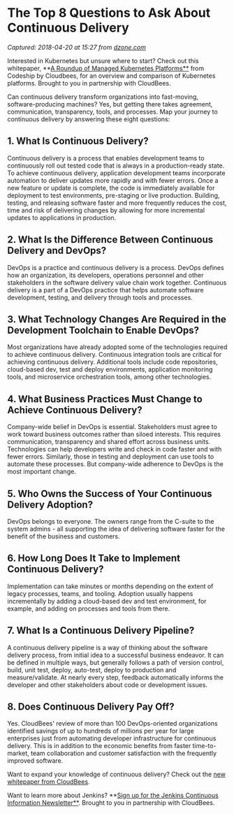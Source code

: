 # The Top 8 Questions to Ask About Continuous Delivery

_Captured: 2018-04-20 at 15:27 from [dzone.com](https://dzone.com/articles/the-top-8-questions-to-ask-about-continuous-delive?edition=374229&utm_source=Zone%20Newsletter&utm_medium=email&utm_campaign=devops%202018-04-20)_

Interested in Kubernetes but unsure where to start? Check out this whitepaper, **[A Roundup of Managed Kubernetes Platforms**](https://dzone.com/go?i=282427&u=https%3A%2F%2Fpages.cloudbees.com%2Fl%2F272242%2F2018-03-07%2F7wybk%2520) from Codeship by Cloudbees, for an overview and comparison of Kubernetes platforms. Brought to you in partnership with CloudBees.

Can continuous delivery transform organizations into fast-moving, software-producing machines? Yes, but getting there takes agreement, communication, transparency, tools, and processes. Map your journey to continuous delivery by answering these eight questions:

## **1\. What Is Continuous Delivery?**

Continuous delivery is a process that enables development teams to continuously roll out tested code that is always in a production-ready state. To achieve continuous delivery, application development teams incorporate automation to deliver updates more rapidly and with fewer errors. Once a new feature or update is complete, the code is immediately available for deployment to test environments, pre-staging or live production. Building, testing, and releasing software faster and more frequently reduces the cost, time and risk of delivering changes by allowing for more incremental updates to applications in production.

## **2\. What Is the Difference Between Continuous Delivery and DevOps?**

DevOps is a practice and continuous delivery is a process. DevOps defines how an organization, its developers, operations personnel and other stakeholders in the software delivery value chain work together. Continuous delivery is a part of a DevOps practice that helps automate software development, testing, and delivery through tools and processes.

## **3\. What Technology Changes Are Required in the Development Toolchain to Enable DevOps?**

Most organizations have already adopted some of the technologies required to achieve continuous delivery. Continuous integration tools are critical for achieving continuous delivery. Additional tools include code repositories, cloud-based dev, test and deploy environments, application monitoring tools, and microservice orchestration tools, among other technologies.

## **4\. What Business Practices Must Change to Achieve Continuous Delivery?**

Company-wide belief in DevOps is essential. Stakeholders must agree to work toward business outcomes rather than siloed interests. This requires communication, transparency and shared effort across business units. Technologies can help developers write and check in code faster and with fewer errors. Similarly, those in testing and deployment can use tools to automate these processes. But company-wide adherence to DevOps is the most important change.

## **5\. Who Owns the Success of Your Continuous Delivery Adoption?**

DevOps belongs to everyone. The owners range from the C-suite to the system admins - all supporting the idea of delivering software faster for the benefit of the business and customers.

## **6\. How Long Does It Take to Implement Continuous Delivery?**

Implementation can take minutes or months depending on the extent of legacy processes, teams, and tooling. Adoption usually happens incrementally by adding a cloud-based dev and test environment, for example, and adding on processes and tools from there.

## **7\. What Is a Continuous Delivery Pipeline?**

A continuous delivery pipeline is a way of thinking about the software delivery process, from initial idea to a successful business endeavor. It can be defined in multiple ways, but generally follows a path of version control, build, unit test, deploy, auto-test, deploy to production and measure/validate. At nearly every step, feedback automatically informs the developer and other stakeholders about code or development issues.

## **8\. Does Continuous Delivery Pay Off?**

Yes. CloudBees' review of more than 100 DevOps-oriented organizations identified savings of up to hundreds of millions per year for large enterprises just from automating developer infrastructure for continuous delivery. This is in addition to the economic benefits from faster time-to-market, team collaboration and customer satisfaction with the frequently improved software.

Want to expand your knowledge of continuous delivery? Check out the [new whitepaper from CloudBees](https://pages.cloudbees.com/digital-darwinism-with-devops-and-continuous-delivery.pdf).

Want to learn more about Jenkins? **[Sign up for the Jenkins Continuous Information Newsletter**](https://dzone.com/go?i=282428&u=https%3A%2F%2Fpages.cloudbees.com%2Fl%2F272242%2F2018-03-07%2F7wydh). Brought to you in partnership with CloudBees.
